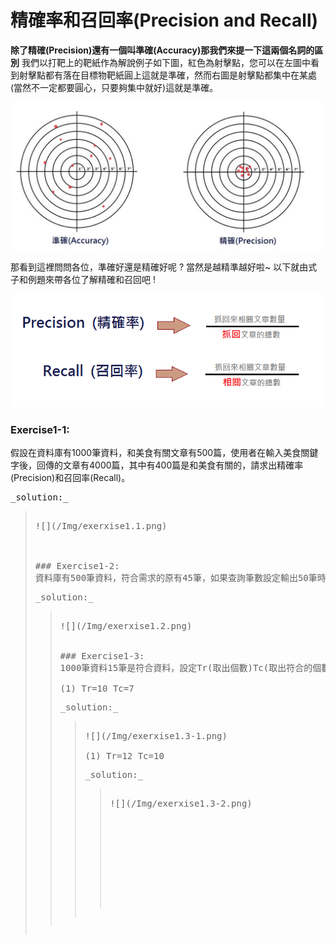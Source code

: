 # 精確率和召回率\(Precision and Recall\)

**除了精確(Precision)還有一個叫準確(Accuracy)那我們來提一下這兩個名詞的區別**
我們以打靶上的靶紙作為解說例子如下圖，紅色為射擊點，您可以在左圖中看到射擊點都有落在目標物靶紙圓上這就是準確，然而右圖是射擊點都集中在某處(當然不一定都要圓心，只要夠集中就好)這就是準確。

![](/Img/Image03.png)


那看到這裡問問各位，準確好還是精確好呢 ? 當然是越精準越好啦~
以下就由式子和例題來帶各位了解精確和召回吧 !


![](/Img/Image04.png)

### Exercise1-1:

假設在資料庫有1000筆資料，和美食有關文章有500篇，使用者在輸入美食關鍵字後，回傳的文章有4000篇，其中有400篇是和美食有關的，請求出精確率(Precision)和召回率(Recall)。
<pre>_solution:_<blockquote>
![](/Img/exerxise1.1.png)



### Exercise1-2:
資料庫有500筆資料，符合需求的原有45筆，如果查詢筆數設定輸出50筆時，有23筆符合需求，請求出精確率(Precision)和召回率(Recall)。
<pre>_solution:_<blockquote>
![](/Img/exerxise1.2.png)


### Exercise1-3:
1000筆資料15筆是符合資料，設定Tr(取出個數)Tc(取出符合的個數)，請求出精確率(Precision)和召回率(Recall)。

(1) Tr=10 Tc=7
<pre>_solution:_<blockquote>
![](/Img/exerxise1.3-1.png)

(1) Tr=12 Tc=10
<pre>_solution:_<blockquote>
![](/Img/exerxise1.3-2.png)







